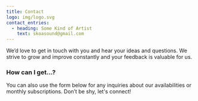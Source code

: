 ```yaml
---
title: Contact
logo: img/logo.svg
contact_entries:
  - heading: Some Kind of Artist
    text: skoasound@gmail.com
---
```

We’d love to get in touch with you and hear your ideas and
questions. We strive to grow and improve constantly and your feedback
is valuable for us.

<h3 class="f4 b lh-title mb2">How can I get…?</h3>

You can also use the form below for any inquiries about our 
availabilities or monthly subscriptions. Don’t be shy, let's connect!